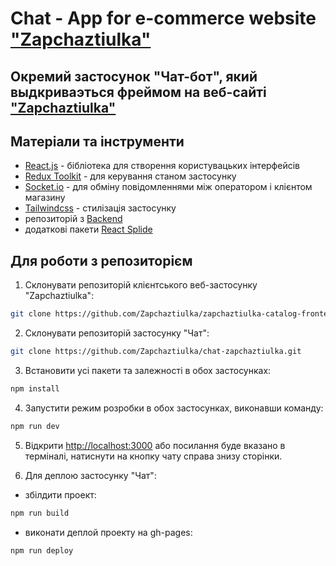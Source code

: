 # Chat - App for e-commerce website ["Zapchaztiulka"](https://zapchaztiulka-catalog-frontend.vercel.app/)

## Окремий застосунок "Чат-бот", який выдкриваэться фреймом на веб-сайті ["Zapchaztiulka"](https://zapchaztiulka-catalog-frontend.vercel.app/)

## Матеріали та інструменти

- [React.js](https://react.dev/learn) - бібліотека для створення користувацьких інтерфейсів
- [Redux Toolkit](https://redux-toolkit.js.org/) - для керування станом застосунку
- [Socket.io](https://socket.io/docs/v4/client-installation/) - для обміну повідомленнями між оператором і клієнтом магазину
- [Tailwindcss](https://tailwindcss.com/) - стилізація застоcунку
- репозиторій з [Backend](https://github.com/Zapchaztiulka/spares-backend)
- додаткові пакети [React Splide](https://splidejs.com/integration/react-splide/)

## Для роботи з репозиторієм

1. Склонувати репозиторій клієнтського веб-застосунку "Zapchaztiulka":

```bash
git clone https://github.com/Zapchaztiulka/zapchaztiulka-catalog-frontend.git
```

2. Склонувати репозиторій застосунку "Чат":

```bash
git clone https://github.com/Zapchaztiulka/chat-zapchaztiulka.git
```


3. Встановити усі пакети та залежності в обох застосунках:

```bash
npm install
```

4. Запустити режим розробки в обох застосунках, виконавши команду:

```bash
npm run dev
```

5. Відкрити [http://localhost:3000](http://localhost:3000) або посилання буде вказано в терміналі, натиснути на кнопку чату справа знизу сторінки.
   
6. Для деплою застосунку "Чат":
- збілдити проект:
```bash
npm run build
```
- виконати деплой проекту на gh-pages:
```bash
npm run deploy
```
